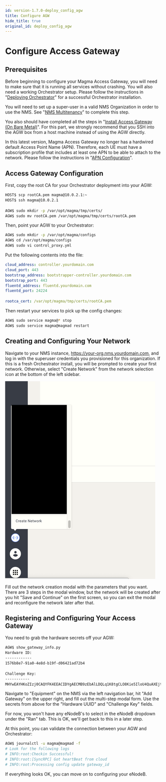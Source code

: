 ```yaml
---
id: version-1.7.0-deploy_config_agw
title: Configure AGW
hide_title: true
original_id: deploy_config_agw
---
```


# Configure Access Gateway

## Prerequisites

Before beginning to configure your Magma Access Gateway, you will need to make
sure that it is running all services without crashing. You will also need a
working Orchestrator setup. Please follow the instructions in
"[Deploying Orchestrator](../orc8r/deploy_intro.md)" for a
successful Orchestrator installation.

You will need to set up a super-user in a valid NMS Organization in order to
use the NMS. See "[NMS Multitenancy](../nms/deploy_setup.md)"
to complete this step.

You also should have completed all the steps in "[Install Access Gateway (On Bare Metal)](deploy_install.md)".
For this part, we strongly recommend that you SSH into the AGW box from a host
machine instead of using the AGW directly.

In this latest version, Magma Access Gateway no longer has a hardwired default Access Point Name (APN). Therefore, each UE must have a subscription profile that includes at least one APN to be able to attach to the network. Please follow the instructions in "[APN Configuration](deploy_config_apn.md)".

## Access Gateway Configuration

First, copy the root CA for your Orchestrator deployment into your AGW:

```bash
HOST$ scp rootCA.pem magma@10.0.2.1:~
HOST$ ssh magma@10.0.2.1

AGW$ sudo mkdir -p /var/opt/magma/tmp/certs/
AGW$ sudo mv rootCA.pem /var/opt/magma/tmp/certs/rootCA.pem
```

Then, point your AGW to your Orchestrator:

```bash
AGW$ sudo mkdir -p /var/opt/magma/configs
AGW$ cd /var/opt/magma/configs
AGW$ sudo vi control_proxy.yml
```

Put the following contents into the file:

```yaml
cloud_address: controller.yourdomain.com
cloud_port: 443
bootstrap_address: bootstrapper-controller.yourdomain.com
bootstrap_port: 443
fluentd_address: fluentd.yourdomain.com
fluentd_port: 24224

rootca_cert: /var/opt/magma/tmp/certs/rootCA.pem
```

Then restart your services to pick up the config changes:

```bash
AGW$ sudo service magma@* stop
AGW$ sudo service magma@magmad restart
```

## Creating and Configuring Your Network

Navigate to your NMS instance, https://your-org.nms.yourdomain.com, and log in
with the superuser credentials you provisioned for this organization. If this
is a fresh Orchestrator install, you will be prompted to create your first
network. Otherwise, select "Create Network" from the network selection icon
at the bottom of the left sidebar.

![Creating a network](../../../../readmes/assets/nms/createnetwork_12.png)

Fill out the network creation modal with the parameters that you want. There
are 3 steps in the modal window, but the network will be created after you hit
"Save and Continue" on the first screen, so you can exit the modal and
reconfigure the network later after that.

## Registering and Configuring Your Access Gateway

You need to grab the hardware secrets off your AGW:

```bash
AGW$ show_gateway_info.py
Hardware ID:
------------
1576b8e7-91a0-4e8d-b19f-d06421ad72b4

Challenge Key:
-----------
MHYwEAYHKoZIzj0CAQYFK4EEACIDYgAECMB9zEbAlLDQLq1K8tgCLO8Kie5IloU4QuAXEjtR19jt0KTkRzTYcBK1XwA+C6ALVKFWtlxQfrPpwOwLE7GFkZv1i7Lzc6dpqLnufSlvE/Xlq4n5K877tIuNac3U/8un
```

Navigate to "Equipment" on the NMS via the left navigation bar, hit
"Add Gateway" on the upper right, and fill out the multi-step modal form.
Use the secrets from above for the "Hardware UUID" and "Challenge Key" fields.

For now, you won't have any eNodeB's to select in the eNodeB dropdown under the
"Ran" tab. This is OK, we'll get back to this in a later step.

At this point, you can validate the connection between your AGW and
Orchestrator:

```bash
AGW$ journalctl -u magma@magmad -f
# Look for the following logs
# INFO:root:Checkin Successful!
# INFO:root:[SyncRPC] Got heartBeat from cloud
# INFO:root:Processing config update gateway_id
```

If everything looks OK, you can move on to configuring your eNodeB.
